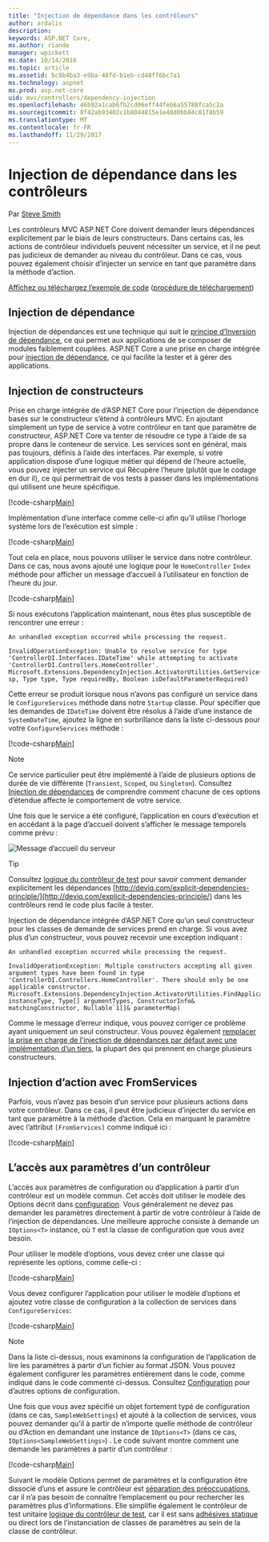 ```yaml
---
title: "Injection de dépendance dans les contrôleurs"
author: ardalis
description: 
keywords: ASP.NET Core,
ms.author: riande
manager: wpickett
ms.date: 10/14/2016
ms.topic: article
ms.assetid: bc8b4ba3-e9ba-48fd-b1eb-cd48ff6bc7a1
ms.technology: aspnet
ms.prod: asp.net-core
uid: mvc/controllers/dependency-injection
ms.openlocfilehash: 46b92a1cab6fb2cd06eff44feb6a55788fca5c2a
ms.sourcegitcommit: 8f42ab93402c1b8044815e1e48d0bb84c81f8b59
ms.translationtype: MT
ms.contentlocale: fr-FR
ms.lasthandoff: 11/29/2017
---
```

# <a name="dependency-injection-into-controllers"></a>Injection de dépendance dans les contrôleurs

<a name="dependency-injection-controllers"></a>

Par [Steve Smith](https://ardalis.com/)

Les contrôleurs MVC ASP.NET Core doivent demander leurs dépendances explicitement par le biais de leurs constructeurs. Dans certains cas, les actions de contrôleur individuels peuvent nécessiter un service, et il ne peut pas judicieux de demander au niveau du contrôleur. Dans ce cas, vous pouvez également choisir d’injecter un service en tant que paramètre dans la méthode d’action.

[Affichez ou téléchargez l’exemple de code](https://github.com/aspnet/Docs/tree/master/aspnetcore/mvc/controllers/dependency-injection/sample) ([procédure de téléchargement](xref:tutorials/index#how-to-download-a-sample))

## <a name="dependency-injection"></a>Injection de dépendance

Injection de dépendances est une technique qui suit le [principe d’Inversion de dépendance](http://deviq.com/dependency-inversion-principle/), ce qui permet aux applications de se composer de modules faiblement couplées. ASP.NET Core a une prise en charge intégrée pour [injection de dépendance](../../fundamentals/dependency-injection.md), ce qui facilite la tester et à gérer des applications.

## <a name="constructor-injection"></a>Injection de constructeurs

Prise en charge intégrée de d’ASP.NET Core pour l’injection de dépendance basés sur le constructeur s’étend à contrôleurs MVC. En ajoutant simplement un type de service à votre contrôleur en tant que paramètre de constructeur, ASP.NET Core va tenter de résoudre ce type à l’aide de sa propre dans le conteneur de service. Les services sont en général, mais pas toujours, définis à l’aide des interfaces. Par exemple, si votre application dispose d’une logique métier qui dépend de l’heure actuelle, vous pouvez injecter un service qui Récupère l’heure (plutôt que le codage en dur il), ce qui permettrait de vos tests à passer dans les implémentations qui utilisent une heure spécifique.

[!code-csharp[Main](dependency-injection/sample/src/ControllerDI/Interfaces/IDateTime.cs)]


Implémentation d’une interface comme celle-ci afin qu’il utilise l’horloge système lors de l’exécution est simple :

[!code-csharp[Main](dependency-injection/sample/src/ControllerDI/Services/SystemDateTime.cs)]


Tout cela en place, nous pouvons utiliser le service dans notre contrôleur. Dans ce cas, nous avons ajouté une logique pour le `HomeController` `Index` méthode pour afficher un message d’accueil à l’utilisateur en fonction de l’heure du jour.

[!code-csharp[Main](./dependency-injection/sample/src/ControllerDI/Controllers/HomeController.cs?highlight=8,10,12,17,18,19,20,21,22,23,24,25,26,27,28,29,30&range=1-31,51-52)]

Si nous exécutons l’application maintenant, nous êtes plus susceptible de rencontrer une erreur :

```
An unhandled exception occurred while processing the request.

InvalidOperationException: Unable to resolve service for type 'ControllerDI.Interfaces.IDateTime' while attempting to activate 'ControllerDI.Controllers.HomeController'.
Microsoft.Extensions.DependencyInjection.ActivatorUtilities.GetService(IServiceProvider sp, Type type, Type requiredBy, Boolean isDefaultParameterRequired)
```

Cette erreur se produit lorsque nous n’avons pas configuré un service dans le `ConfigureServices` méthode dans notre `Startup` classe. Pour spécifier que les demandes de `IDateTime` doivent être résolus à l’aide d’une instance de `SystemDateTime`, ajoutez la ligne en surbrillance dans la liste ci-dessous pour votre `ConfigureServices` méthode :

[!code-csharp[Main](./dependency-injection/sample/src/ControllerDI/Startup.cs?highlight=4&range=26-27,42-44)]

> [!NOTE]
> Ce service particulier peut être implémenté à l’aide de plusieurs options de durée de vie différente (`Transient`, `Scoped`, ou `Singleton`). Consultez [Injection de dépendances](../../fundamentals/dependency-injection.md) de comprendre comment chacune de ces options d’étendue affecte le comportement de votre service.

Une fois que le service a été configuré, l’application en cours d’exécution et en accédant à la page d’accueil doivent s’afficher le message temporels comme prévu :

![Message d’accueil du serveur](dependency-injection/_static/server-greeting.png)

>[!TIP]
> Consultez [logique du contrôleur de test](testing.md) pour savoir comment demander explicitement les dépendances [http://deviq.com/explicit-dependencies-principle/](http://deviq.com/explicit-dependencies-principle/) dans les contrôleurs rend le code plus facile à tester.

Injection de dépendance intégrée d’ASP.NET Core qu’un seul constructeur pour les classes de demande de services prend en charge. Si vous avez plus d’un constructeur, vous pouvez recevoir une exception indiquant :

```
An unhandled exception occurred while processing the request.

InvalidOperationException: Multiple constructors accepting all given argument types have been found in type 'ControllerDI.Controllers.HomeController'. There should only be one applicable constructor.
Microsoft.Extensions.DependencyInjection.ActivatorUtilities.FindApplicableConstructor(Type instanceType, Type[] argumentTypes, ConstructorInfo& matchingConstructor, Nullable`1[]& parameterMap)
```

Comme le message d’erreur indique, vous pouvez corriger ce problème ayant uniquement un seul constructeur. Vous pouvez également [remplacer la prise en charge de l’injection de dépendances par défaut avec une implémentation d’un tiers](../../fundamentals/dependency-injection.md#replacing-the-default-services-container), la plupart des qui prennent en charge plusieurs constructeurs.

## <a name="action-injection-with-fromservices"></a>Injection d’action avec FromServices

Parfois, vous n’avez pas besoin d’un service pour plusieurs actions dans votre contrôleur. Dans ce cas, il peut être judicieux d’injecter du service en tant que paramètre à la méthode d’action. Cela en marquant le paramètre avec l’attribut `[FromServices]` comme indiqué ici :

[!code-csharp[Main](./dependency-injection/sample/src/ControllerDI/Controllers/HomeController.cs?highlight=1&range=33-38)]

## <a name="accessing-settings-from-a-controller"></a>L’accès aux paramètres d’un contrôleur

L’accès aux paramètres de configuration ou d’application à partir d’un contrôleur est un modèle commun. Cet accès doit utiliser le modèle des Options décrit dans [configuration](xref:fundamentals/configuration/index). Vous généralement ne devez pas demander les paramètres directement à partir de votre contrôleur à l’aide de l’injection de dépendances. Une meilleure approche consiste à demande un `IOptions<T>` instance, où `T` est la classe de configuration que vous avez besoin.

Pour utiliser le modèle d’options, vous devez créer une classe qui représente les options, comme celle-ci :

[!code-csharp[Main](dependency-injection/sample/src/ControllerDI/Model/SampleWebSettings.cs)]

Vous devez configurer l’application pour utiliser le modèle d’options et ajoutez votre classe de configuration à la collection de services dans `ConfigureServices`:

[!code-csharp[Main](./dependency-injection/sample/src/ControllerDI/Startup.cs?highlight=3,4,5,6,9,16,19&range=14-44)]

> [!NOTE]
> Dans la liste ci-dessus, nous examinons la configuration de l’application de lire les paramètres à partir d’un fichier au format JSON. Vous pouvez également configurer les paramètres entièrement dans le code, comme indiqué dans le code commenté ci-dessus. Consultez [Configuration](xref:fundamentals/configuration/index) pour d’autres options de configuration.

Une fois que vous avez spécifié un objet fortement typé de configuration (dans ce cas, `SampleWebSettings`) et ajouté à la collection de services, vous pouvez demander qu’il à partir de n’importe quelle méthode de contrôleur ou d’Action en demandant une instance de `IOptions<T>` (dans ce cas, `IOptions<SampleWebSettings>`) . Le code suivant montre comment une demande les paramètres à partir d’un contrôleur :

[!code-csharp[Main](./dependency-injection/sample/src/ControllerDI/Controllers/SettingsController.cs?highlight=3,5,7&range=7-22)]

Suivant le modèle Options permet de paramètres et la configuration être dissocié d’uns et assure le contrôleur est [séparation des préoccupations](http://deviq.com/separation-of-concerns/), car il n’a pas besoin de connaître l’emplacement ou pour rechercher les paramètres plus d’informations. Elle simplifie également le contrôleur de test unitaire [logique du contrôleur de test](testing.md), car il est sans [adhésives statique](http://deviq.com/static-cling/) ou direct lors de l’instanciation de classes de paramètres au sein de la classe de contrôleur.
